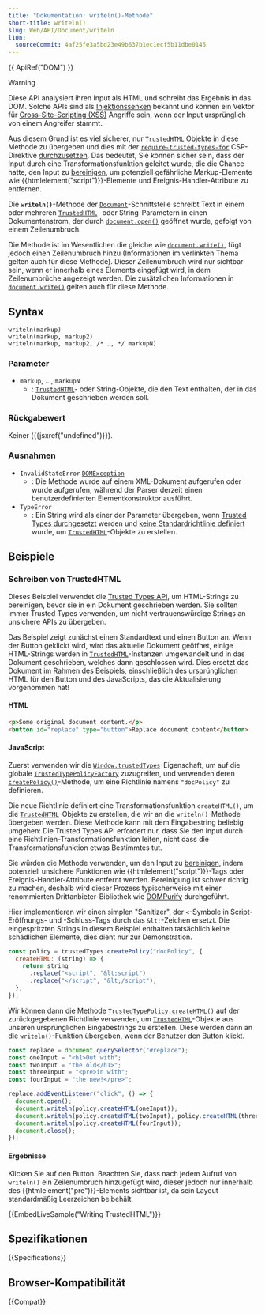 ```yaml
---
title: "Dokumentation: writeln()-Methode"
short-title: writeln()
slug: Web/API/Document/writeln
l10n:
  sourceCommit: 4af25fe3a5bd23e49b637b1ec1ecf5b11dbe0145
---
```


{{ ApiRef("DOM") }}

> [!WARNING]
> Diese API analysiert ihren Input als HTML und schreibt das Ergebnis in das DOM.
> Solche APIs sind als [Injektionssenken](/de/docs/Web/API/Trusted_Types_API#concepts_and_usage) bekannt und können ein Vektor für [Cross-Site-Scripting (XSS)](/de/docs/Web/Security/Attacks/XSS) Angriffe sein, wenn der Input ursprünglich von einem Angreifer stammt.
>
> Aus diesem Grund ist es viel sicherer, nur [`TrustedHTML`](/de/docs/Web/API/TrustedHTML) Objekte in diese Methode zu übergeben und dies mit der [`require-trusted-types-for`](/de/docs/Web/HTTP/Reference/Headers/Content-Security-Policy/require-trusted-types-for) CSP-Direktive [durchzusetzen](/de/docs/Web/API/Trusted_Types_API#using_a_csp_to_enforce_trusted_types).
> Das bedeutet, Sie können sicher sein, dass der Input durch eine Transformationsfunktion geleitet wurde, die die Chance hatte, den Input zu [bereinigen](/de/docs/Web/Security/Attacks/XSS#sanitization), um potenziell gefährliche Markup-Elemente wie {{htmlelement("script")}}-Elemente und Ereignis-Handler-Attribute zu entfernen.

Die **`writeln()`**-Methode der [`Document`](/de/docs/Web/API/Document)-Schnittstelle schreibt Text in einem oder mehreren [`TrustedHTML`](/de/docs/Web/API/TrustedHTML)- oder String-Parametern in einen Dokumentenstrom, der durch [`document.open()`](/de/docs/Web/API/Document/open) geöffnet wurde, gefolgt von einem Zeilenumbruch.

Die Methode ist im Wesentlichen die gleiche wie [`document.write()`](/de/docs/Web/API/Document/write), fügt jedoch einen Zeilenumbruch hinzu (Informationen im verlinkten Thema gelten auch für diese Methode).
Dieser Zeilenumbruch wird nur sichtbar sein, wenn er innerhalb eines Elements eingefügt wird, in dem Zeilenumbrüche angezeigt werden.
Die zusätzlichen Informationen in [`document.write()`](/de/docs/Web/API/Document/write) gelten auch für diese Methode.

## Syntax

```js-nolint
writeln(markup)
writeln(markup, markup2)
writeln(markup, markup2, /* …, */ markupN)
```

### Parameter

- `markup`, …, `markupN`
  - : [`TrustedHTML`](/de/docs/Web/API/TrustedHTML)- oder String-Objekte, die den Text enthalten, der in das Dokument geschrieben werden soll.

### Rückgabewert

Keiner ({{jsxref("undefined")}}).

### Ausnahmen

- `InvalidStateError` [`DOMException`](/de/docs/Web/API/DOMException)
  - : Die Methode wurde auf einem XML-Dokument aufgerufen oder wurde aufgerufen, während der Parser derzeit einen benutzerdefinierten Elementkonstruktor ausführt.
- `TypeError`
  - : Ein String wird als einer der Parameter übergeben, wenn [Trusted Types durchgesetzt](/de/docs/Web/API/Trusted_Types_API#using_a_csp_to_enforce_trusted_types) werden und [keine Standardrichtlinie definiert](/de/docs/Web/API/TrustedTypePolicyFactory/createPolicy#creating_a_default_policy) wurde, um [`TrustedHTML`](/de/docs/Web/API/TrustedHTML)-Objekte zu erstellen.

## Beispiele

### Schreiben von TrustedHTML

Dieses Beispiel verwendet die [Trusted Types API](/de/docs/Web/API/Trusted_Types_API), um HTML-Strings zu bereinigen, bevor sie in ein Dokument geschrieben werden.
Sie sollten immer Trusted Types verwenden, um nicht vertrauenswürdige Strings an unsichere APIs zu übergeben.

Das Beispiel zeigt zunächst einen Standardtext und einen Button an.
Wenn der Button geklickt wird, wird das aktuelle Dokument geöffnet, einige HTML-Strings werden in [`TrustedHTML`](/de/docs/Web/API/TrustedHTML)-Instanzen umgewandelt und in das Dokument geschrieben, welches dann geschlossen wird.
Dies ersetzt das Dokument im Rahmen des Beispiels, einschließlich des ursprünglichen HTML für den Button und des JavaScripts, das die Aktualisierung vorgenommen hat!

#### HTML

```html
<p>Some original document content.</p>
<button id="replace" type="button">Replace document content</button>
```

#### JavaScript

Zuerst verwenden wir die [`Window.trustedTypes`](/de/docs/Web/API/Window/trustedTypes)-Eigenschaft, um auf die globale [`TrustedTypePolicyFactory`](/de/docs/Web/API/TrustedTypePolicyFactory) zuzugreifen, und verwenden deren [`createPolicy()`](/de/docs/Web/API/TrustedTypePolicyFactory/createPolicy)-Methode, um eine Richtlinie namens `"docPolicy"` zu definieren.

Die neue Richtlinie definiert eine Transformationsfunktion `createHTML()`, um die [`TrustedHTML`](/de/docs/Web/API/TrustedHTML)-Objekte zu erstellen, die wir an die `writeln()`-Methode übergeben werden.
Diese Methode kann mit dem Eingabestring beliebig umgehen: Die Trusted Types API erfordert nur, dass Sie den Input durch eine Richtlinien-Transformationsfunktion leiten, nicht dass die Transformationsfunktion etwas Bestimmtes tut.

Sie würden die Methode verwenden, um den Input zu [bereinigen](/de/docs/Web/Security/Attacks/XSS#sanitization), indem potenziell unsichere Funktionen wie {{htmlelement("script")}}-Tags oder Ereignis-Handler-Attribute entfernt werden.
Bereinigung ist schwer richtig zu machen, deshalb wird dieser Prozess typischerweise mit einer renommierten Drittanbieter-Bibliothek wie [DOMPurify](https://github.com/cure53/DOMPurify) durchgeführt.

Hier implementieren wir einen simplen "Sanitizer", der `<`-Symbole in Script-Eröffnungs- und -Schluss-Tags durch das `&lt;`-Zeichen ersetzt.
Die eingespritzten Strings in diesem Beispiel enthalten tatsächlich keine schädlichen Elemente, dies dient nur zur Demonstration.

```js
const policy = trustedTypes.createPolicy("docPolicy", {
  createHTML: (string) => {
    return string
      .replace("<script", "&lt;script")
      .replace("</script", "&lt;/script");
  },
});
```

Wir können dann die Methode [`TrustedTypePolicy.createHTML()`](/de/docs/Web/API/TrustedTypePolicy/createHTML) auf der zurückgegebenen Richtlinie verwenden, um [`TrustedHTML`](/de/docs/Web/API/TrustedHTML)-Objekte aus unseren ursprünglichen Eingabestrings zu erstellen.
Diese werden dann an die `writeln()`-Funktion übergeben, wenn der Benutzer den Button klickt.

```js
const replace = document.querySelector("#replace");
const oneInput = "<h1>Out with";
const twoInput = "the old</h1>";
const threeInput = "<pre>in with";
const fourInput = "the new!</pre>";

replace.addEventListener("click", () => {
  document.open();
  document.writeln(policy.createHTML(oneInput));
  document.writeln(policy.createHTML(twoInput), policy.createHTML(threeInput));
  document.writeln(policy.createHTML(fourInput));
  document.close();
});
```

#### Ergebnisse

Klicken Sie auf den Button.
Beachten Sie, dass nach jedem Aufruf von `writeln()` ein Zeilenumbruch hinzugefügt wird, dieser jedoch nur innerhalb des {{htmlelement("pre")}}-Elements sichtbar ist, da sein Layout standardmäßig Leerzeichen beibehält.

{{EmbedLiveSample("Writing TrustedHTML")}}

## Spezifikationen

{{Specifications}}

## Browser-Kompatibilität

{{Compat}}
